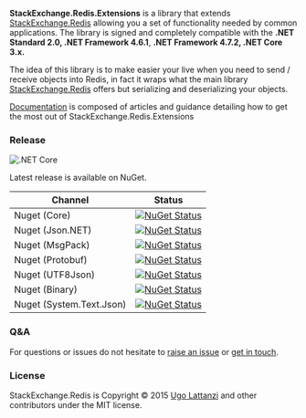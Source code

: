 **StackExchange.Redis.Extensions** is a library that extends [StackExchange.Redis](https://github.com/StackExchange/StackExchange.Redis) allowing you a set of functionality needed by common applications. The library is signed and completely compatible with the **.NET Standard 2.0, .NET Framework 4.6.1**, **.NET Framework 4.7.2, .NET Core 3.x.** 



The idea of this library is to make easier your live when you need to send / receive objects into Redis, in fact it wraps what the main library [StackExchange.Redis](https://github.com/StackExchange/StackExchange.Redis) offers but serializing and deserializing your objects.



[Documentation](https://stackexchange-redis-extensinos.gitbook.io/stackexchange-redis-extensions/) is composed of articles and guidance detailing how to get the most out of StackExchange.Redis.Extensions



### Release

![.NET Core](https://github.com/imperugo/StackExchange.Redis.Extensions/workflows/.NET%20Core/badge.svg?branch=v6)

Latest release is available on NuGet.

| Channel                  | Status                                                       |
| ------------------------ | ------------------------------------------------------------ |
| Nuget (Core)             | [![NuGet Status](http://img.shields.io/nuget/v/StackExchange.Redis.Extensions.Core.svg?style=flat)](https://www.nuget.org/packages/StackExchange.Redis.Extensions.Core/) |
| Nuget (Json.NET)         | [![NuGet Status](http://img.shields.io/nuget/v/StackExchange.Redis.Extensions.Newtonsoft.svg?style=flat)](https://www.nuget.org/packages/StackExchange.Redis.Extensions.Newtonsoft/) |
| Nuget (MsgPack)          | [![NuGet Status](http://img.shields.io/nuget/v/StackExchange.Redis.Extensions.MsgPack.svg?style=flat)](https://www.nuget.org/packages/StackExchange.Redis.Extensions.MsgPack/) |
| Nuget (Protobuf)         | [![NuGet Status](http://img.shields.io/nuget/v/StackExchange.Redis.Extensions.Protobuf.svg?style=flat)](https://www.nuget.org/packages/StackExchange.Redis.Extensions.Protobuf/) |
| Nuget (UTF8Json)         | [![NuGet Status](http://img.shields.io/nuget/v/StackExchange.Redis.Extensions.Utf8Json.svg?style=flat)](https://www.nuget.org/packages/StackExchange.Redis.Extensions.Utf8Json/) |
| Nuget (Binary)           | [![NuGet Status](http://img.shields.io/nuget/v/StackExchange.Redis.Extensions.Binary.svg?style=flat)](https://www.nuget.org/packages/StackExchange.Redis.Extensions.Binary/) |
| Nuget (System.Text.Json) | [![NuGet Status](http://img.shields.io/nuget/v/StackExchange.Redis.Extensions.System.Text.Json.svg?style=flat)](https://www.nuget.org/packages/StackExchange.Redis.Extensions.System.Text.Json/) |



### Q&A

For questions or issues do not hesitate to [raise an issue](https://github.com/imperugo/StackExchange.Redis.Extensions/issues/new/choose) or [get in touch](https://twitter.com/imperugo).


### License
StackExchange.Redis is Copyright © 2015 [Ugo Lattanzi](https://www.linkedin.com/in/imperugo/) and other contributors under the MIT license.
